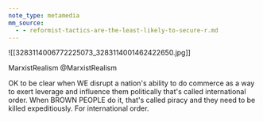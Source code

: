 ```yaml
---
note_type: metamedia
mm_source:
  - - reformist-tactics-are-the-least-likely-to-secure-r.md
---
```


![[3283114006772225073_3283114001462422650.jpg]]

MarxistRealism
@MarxistRealism

OK to be clear when WE disrupt a
nation's ability to do commerce as a way
to exert leverage and influence them
politically that's called international
order. When BROWN PEOPLE do it, that's
called piracy and they need to be killed
expeditiously. For international order.

